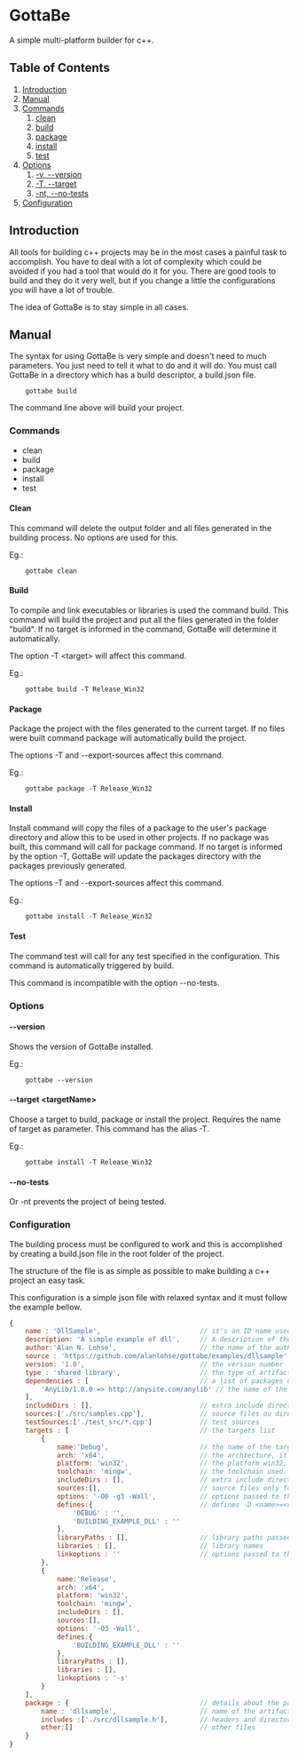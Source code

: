 # GottaBe
A simple multi-platform builder for c++.

## Table of Contents
1. [Introduction](#introduction)
2. [Manual](#manual)
3. [Commands](#commands)
    1. [clean](#clean)
    2. [build](#build)
    3. [package](#package)
    4. [install](#install)
    5. [test](#test)
4. [Options](#options)
    1. [-v, --version](#-version)
    2. [-T, --target](#-target-lt-targetname-gt-)
    4. [-nt, --no-tests](#-no-tests)
5. [Configuration](#configuration)

## Introduction

All tools for building c++ projects may be in the most cases a painful task to accomplish. You have to deal with a lot of complexity which could be avoided if you had a tool that would do it for you.
There are good tools to build and they do it very well, but if you change a little the configurations you will have a lot of trouble.

The idea of GottaBe is to stay simple in all cases.

## Manual

The syntax for using GottaBe is very simple and doesn't need to much parameters. You just need to tell it what to do and it will do. You must call GottaBe in a directory which has a build descriptor, a build.json file.

```
    gottabe build
```
The command line above will build your project.

### Commands

* clean
* build
* package
* install
* test

#### Clean

This command will delete the output folder and all files generated in the building process.
No options are used for this.

Eg.:
```
    gottabe clean
```

#### Build

To compile and link executables or libraries is used the command build. This command will build the project and put all the files generated in the folder "build". If no target is informed in the command, GottaBe will determine it automatically.

The option -T &lt;target&gt; will affect this command.

Eg.:
```
    gottabe build -T Release_Win32
```

#### Package

Package the project with the files generated to the current target. If no files were built command package will automatically build the project.

The options -T and --export-sources affect this command.

Eg.:
```
    gottabe package -T Release_Win32
```

#### Install

Install command will copy the files of a package to the user's package directory and allow this to be used in other projects. If no package was built, this command will call for package command. If no target is informed by the option -T, GottaBe will update the packages directory with the packages previously generated.

The options -T and --export-sources affect this command.

Eg.:
```
    gottabe install -T Release_Win32
```

#### Test

The command test will call for any test specified in the configuration. This command is automatically triggered by build.

This command is incompatible with the option --no-tests.

### Options

#### --version

Shows the version of GottaBe installed.

Eg.:
```
    gottabe --version
```

#### --target &lt;targetName&gt;

Choose a target to build, package or install the project. Requires the name of target as parameter.
This command has the alias -T.

Eg.:
```
    gottabe install -T Release_Win32
```

#### --no-tests

Or -nt prevents the project of being tested.

### Configuration

The building process must be configured to work and this is accomplished by creating a build.json file in the root folder of the project.

The structure of the file is as simple as possible to make building a c++ project an easy task.

This configuration is a simple json file with relaxed syntax and it must follow the example bellow.

``` JavaScript
{
    name : 'DllSample',                         // it's an ID name used to identify the package and the project
    description: 'A simple example of dll',     // A description of the project
    author:'Alan N. Lohse',                     // the name of the author
    source : 'https://github.com/alanlohse/gottabe/examples/dllsample', // the address of the source code repository
    version: '1.0',                             // the version number
    type : 'shared library',                    // the type of artifact generated it can be 'shared library', 'static library' ou 'executable'
    dependencies : [                            // a list of packages used to build
        'AnyLib/1.0.0 => http://anysite.com/anylib' // the name of the package followed by its version the mask '=>' and the site are not required, but necessary if you want GottaBe to get them from the web.
    ],
    includeDirs : [],                           // extra include directories
    sources:['./src/samples.cpp'],              // source files ou directories
    testSources:['./test_src/*.cpp']            // test sources
    targets : [                                 // the targets list
        {
            name:'Debug',                       // the name of the target
            arch: 'x64',                        // the archtecture, it can be x64 or x86
            platform: 'win32',                  // the platform win32, linux etc.
            toolchain: 'mingw',                 // the toolchain used. In the current version only mingw is available
            includeDirs : [],                   // extra include directories for this target
            sources:[],                         // source files only for this target
            options: '-O0 -g3 -Wall',           // options passed to the compiled
            defines:{                           // defines -D <name>=<value>
                'DEBUG' : '',
                'BUILDING_EXAMPLE_DLL' : ''
            },
            libraryPaths : [],                  // library paths passed to the linker
            libraries : [],                     // library names
            linkoptions : ''                    // options passed to the linker
        },
        {
            name:'Release',
            arch: 'x64',
            platform: 'win32',
            toolchain: 'mingw',
            includeDirs : [],
            sources:[],
            options: '-O3 -Wall',
            defines:{
                'BUILDING_EXAMPLE_DLL' : ''
            },
            libraryPaths : [],
            libraries : [],
            linkoptions : '-s'
        }
    ], 
    package : {                                 // details about the package
        name : 'dllsample',                     // name of the artifact
        includes :['./src/dllsample.h'],        // headers and directories to be packaged as include
        other:[]                                // other files
    }
}
```
